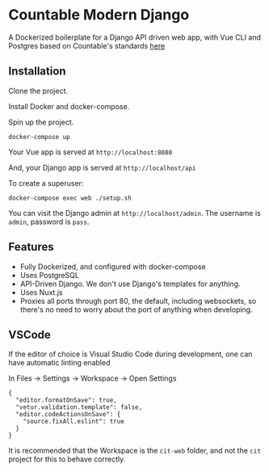 # Countable Modern Django

A Dockerized boilerplate for a Django API driven web app, with Vue CLI and Postgres based on Countable's standards [here](https://github.com/countable-web/open-source-corporation/tree/master/product/engineering)

## Installation

Clone the project.

Install Docker and docker-compose.

Spin up the project.

```
docker-compose up
```

Your Vue app is served at `http://localhost:8080`

And, your Django app is served at `http://localhost/api`


To create a superuser:

```
docker-compose exec web ./setup.sh
```

You can visit the Django admin at `http://localhost/admin`. The username is `admin`, password is `pass`.

## Features

  * Fully Dockerized, and configured with docker-compose
  * Uses PostgreSQL
  * API-Driven Django. We don't use Django's templates for anything.
  * Uses Nuxt.js
  * Proxies all ports through port 80, the default, including websockets, so there's no need to worry about the port of anything when developing.


## VSCode

If the editor of choice is Visual Studio Code during development, one can have automatic linting enabled

In Files -> Settings -> Workspace -> Open Settings
```
{
  "editor.formatOnSave": true,
  "vetur.validation.template": false,
  "editor.codeActionsOnSave": {
    "source.fixAll.eslint": true
  }
}
```

It is recommended that the Workspace is the `cit-web` folder, and not the `cit` project for this to behave correctly.